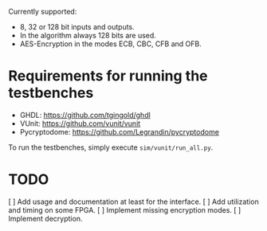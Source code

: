 Currently supported:
- 8, 32 or 128 bit inputs and outputs.
- In the algorithm always 128 bits are used.
- AES-Encryption in the modes ECB, CBC, CFB and OFB.

# Requirements for running the testbenches

- GHDL: https://github.com/tgingold/ghdl
- VUnit: https://github.com/vunit/vunit
- Pycryptodome: https://github.com/Legrandin/pycryptodome

To run the testbenches, simply execute `sim/vunit/run_all.py`.

# TODO

[ ] Add usage and documentation at least for the interface.
[ ] Add utilization and timing on some FPGA.
[ ] Implement missing encryption modes.
[ ] Implement decryption.